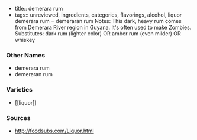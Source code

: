 - title:: demerara rum
- tags:: unreviewed, ingredients, categories, flavorings, alcohol, liquor
demerara rum = demeraran rum Notes: This dark, heavy rum comes from Demerara River region in Guyana. It's often used to make Zombies. Substitutes: dark rum (lighter color) OR amber rum (even milder) OR whiskey

### Other Names

* demerara rum
* demeraran rum

### Varieties

* [[liquor]]

### Sources
* http://foodsubs.com/Liquor.html
